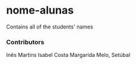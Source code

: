 # nome-alunas
Contains all of the students' names

### Contributors
Inês Martins
Isabel Costa
Margarida Melo, Setúbal


